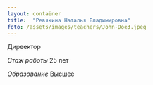 ```yaml
---
layout: container
title:  "Ревякина Наталья Владимировна"
foto: /assets/images/teachers/John-Doe3.jpeg
---
```


Диреектор

*Стаж работы* 25 лет

*Образование* Высшее